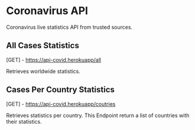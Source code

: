 # Coronavirus API
Coronavirus live statistics API from trusted sources.

## All Cases Statistics
[GET] - https://api-covid.herokuapp/all

Retrieves worldwide statistics.

## Cases Per Country Statistics
[GET] - https://api-covid.herokuapp/coutries

Retrieves statistics per country.
This Endpoint return a list of countries with their statistics.
